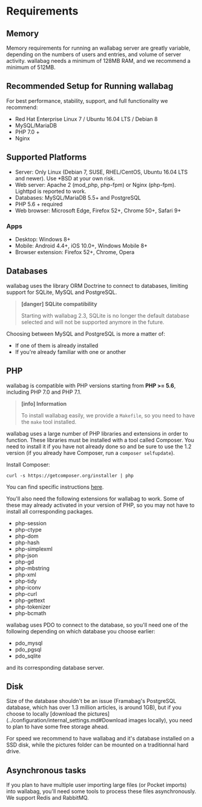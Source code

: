 # Requirements

## Memory

Memory requirements for running an wallabag server are greatly variable, depending on the numbers of users and entries, and volume of server activity. wallabag needs a minimum of 128MB RAM, and we recommend a minimum of 512MB.

## Recommended Setup for Running wallabag
For best performance, stability, support, and full functionality we recommend:

* Red Hat Enterprise Linux 7 / Ubuntu 16.04 LTS / Debian 8
* MySQL/MariaDB
* PHP 7.0 +
* Nginx

## Supported Platforms

* Server: Only Linux (Debian 7, SUSE, RHEL/CentOS, Ubuntu 16.04 LTS and newer). Use \*BSD at your own risk.
* Web server: Apache 2 (mod_php, php-fpm) or Nginx (php-fpm). Lighttpd is reported to work.
* Databases: MySQL/MariaDB 5.5+ and PostgreSQL
* PHP 5.6 + required
* Web browser: Microsoft Edge, Firefox 52+, Chrome 50+, Safari 9+

### Apps
 * Desktop: Windows 8+
 * Mobile: Android 4.4+, iOS 10.0+, Windows Mobile 8+
 * Browser extension: Firefox 52+, Chrome, Opera

## Databases

wallabag uses the library ORM Doctrine to connect to databases, limiting support for SQLite, MySQL and PostgreSQL.

> **[danger] SQLite compatibility**
>
> Starting with wallabag 2.3, SQLite is no longer the default database selected and will not be supported anymore in the future.

Choosing between MySQL and PostgreSQL is more a matter of:
* If one of them is already installed
* If you're already familiar with one or another

## PHP
wallabag is compatible with PHP versions starting from **PHP >= 5.6**, including PHP 7.0 and PHP 7.1.

> **[info] Information**
>
> To install wallabag easily, we provide a `Makefile`, so you need to have the `make` tool installed.

wallabag uses a large number of PHP libraries and extensions in order to function.
These libraries must be installed with a tool called Composer. You need to install it if you have not already done so and be sure to use the 1.2 version (if you already have Composer, run a `composer selfupdate`).

Install Composer:

    curl -s https://getcomposer.org/installer | php

You can find specific instructions
[here](https://getcomposer.org/doc/00-intro.md).

You'll also need the following extensions for wallabag to work. Some of
these may already activated in your version of PHP, so you may not have
to install all corresponding packages.

-   php-session
-   php-ctype
-   php-dom
-   php-hash
-   php-simplexml
-   php-json
-   php-gd
-   php-mbstring
-   php-xml
-   php-tidy
-   php-iconv
-   php-curl
-   php-gettext
-   php-tokenizer
-   php-bcmath

wallabag uses PDO to connect to the database, so you'll need one of the
following depending on which database you choose earlier:

-   pdo_mysql
-   pdo_pgsql
-   pdo_sqlite

and its corresponding database server.

## Disk

Size of the database shouldn't be an issue (Framabag's PostgreSQL database, which has over 1.3 million articles, is around 1GB), but if you choose to locally [download the pictures](../configuration/internal_settings.md#Download images locally), you need to plan to have some free storage ahead.

For speed we recommend to have wallabag and it's database installed on a SSD disk, while the pictures folder can be mounted on a traditionnal hard drive.

## Asynchronous tasks

If you plan to have multiple user importing large files (or Pocket imports) into wallabag, you'll need some tools to process these files asynchronously. We support Redis and RabbitMQ.

